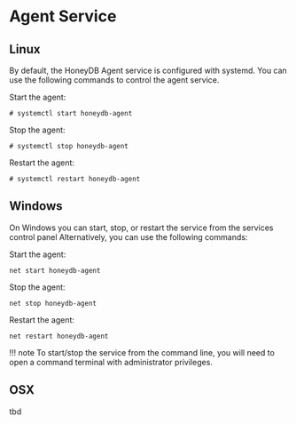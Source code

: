 
# Agent Service

## Linux

By default, the HoneyDB Agent service is configured with systemd. You can use the following commands to control the agent service.

Start the agent:

```shell
# systemctl start honeydb-agent
```

Stop the agent:

```shell
# systemctl stop honeydb-agent
```

Restart the agent:

```shell
# systemctl restart honeydb-agent
```

## Windows

On Windows you can start, stop, or restart the service from the services control panel Alternatively, you can use the following commands:

Start the agent:

```shell
net start honeydb-agent
```

Stop the agent:

```shell
net stop honeydb-agent
```

Restart the agent:

```shell
net restart honeydb-agent
```

!!! note
    To start/stop the service from the command line, you will need to open a command terminal with administrator privileges.

## OSX

tbd
